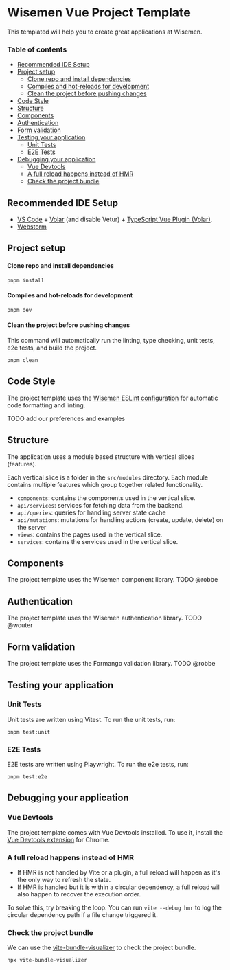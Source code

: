 # Wisemen Vue Project Template

This templated will help you to create great applications at Wisemen.

### Table of contents
- [Recommended IDE Setup](#recommended-ide-setup)
- [Project setup](#project-setup)
    - [Clone repo and install dependencies](#clone-repo-and-install-dependencies) 
    - [Compiles and hot-reloads for development](#compiles-and-hot-reloads-for-development)
    - [Clean the project before pushing changes](#clean-the-project-before-pushing-changes)
- [Code Style](#code-style)
- [Structure](#structure)
- [Components](#components)
- [Authentication](#authentication)
- [Form validation](#form-validation)
- [Testing your application](#testing-your-application)
  - [Unit Tests](#unit-tests)
  - [E2E Tests](#e2e-tests)
- [Debugging your application](#debugging-your-application)
  - [Vue Devtools](#vue-devtools)
  - [A full reload happens instead of HMR](#a-full-reload-happens-instead-of-hmr)
  - [Check the project bundle](#check-the-project-bundle)

## Recommended IDE Setup

- [VS Code](https://code.visualstudio.com/) + [Volar](https://marketplace.visualstudio.com/items?itemName=Vue.volar) (and disable Vetur) + [TypeScript Vue Plugin (Volar)](https://marketplace.visualstudio.com/items?itemName=Vue.vscode-typescript-vue-plugin).
- [Webstorm](https://www.jetbrains.com/webstorm/)

## Project setup

#### Clone repo and install dependencies
```
pnpm install
```

#### Compiles and hot-reloads for development
```
pnpm dev
```

#### Clean the project before pushing changes
This command will automatically run the linting, type checking, unit tests, e2e tests, and build the project.
```
pnpm clean
```

## Code Style
The project template uses the [Wisemen ESLint configuration](https://github.com/wisemen-digital/eslint-config-vue) for automatic code formatting and linting.

TODO add our preferences and examples

## Structure
The application uses a module based structure with vertical slices (features).

Each vertical slice is a folder in the `src/modules` directory.
Each module contains multiple features which group together related functionality.

- `components`: contains the components used in the vertical slice.
- `api/services`: services for fetching data from the backend.
- `api/queries`: queries for handling server state cache
- `api/mutations`: mutations for handling actions (create, update, delete) on the server
- `views`: contains the pages used in the vertical slice.
- `services`: contains the services used in the vertical slice.

## Components
The project template uses the Wisemen component library. TODO @robbe

## Authentication
The project template uses the Wisemen authentication library. TODO @wouter

## Form validation
The project template uses the Formango validation library. TODO @robbe

## Testing your application

### Unit Tests
Unit tests are written using Vitest. To run the unit tests, run:
```
pnpm test:unit
```

### E2E Tests
E2E tests are written using Playwright. To run the e2e tests, run:
```
pnpm test:e2e
```

## Debugging your application

### Vue Devtools
The project template comes with Vue Devtools installed. To use it, install the [Vue Devtools extension](https://chrome.google.com/webstore/detail/vuejs-devtools/ljjemllljcmogpfapbkkighbhhppjdbg) for Chrome.

### A full reload happens instead of HMR
- If HMR is not handled by Vite or a plugin, a full reload will happen as it's the only way to refresh the state.
- If HMR is handled but it is within a circular dependency, 
a full reload will also happen to recover the execution order. 

To solve this, try breaking the loop. 
You can run `vite --debug hmr` to log the circular dependency path if a file change triggered it.

### Check the project bundle
We can use the [vite-bundle-visualizer](https://www.npmjs.com/package/vite-bundle-visualizer) to check the project bundle.
```
npx vite-bundle-visualizer
```
